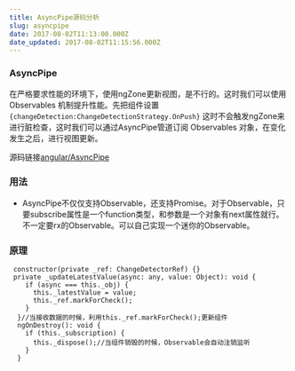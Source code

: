 ```yaml
---
title: AsyncPipe源码分析
slug: asyncpipe
date: 2017-08-02T11:13:00.000Z
date_updated: 2017-08-02T11:15:56.000Z
---
```


### AsyncPipe

在严格要求性能的环境下，使用ngZone更新视图，是不行的。这时我们可以使用 Observables 机制提升性能。先把组件设置` {changeDetection:ChangeDetectionStrategy.OnPush}` 这时不会触发ngZone来进行脏检查，这时我们可以通过AsyncPipe管道订阅 Observables 对象，在变化发生之后，进行视图更新。

源码链接[angular/AsyncPipe](https://github.com/angular/angular/blob/master/packages/common/src/pipes/async_pipe.ts)

### 用法

- AsyncPipe不仅仅支持Observable，还支持Promise。对于Observable，只要subscribe属性是一个function类型，和参数是一个对象有next属性就行。不一定要rx的Observable。可以自己实现一个迷你的Observable。

### 原理

     constructor(private _ref: ChangeDetectorRef) {}
     private _updateLatestValue(async: any, value: Object): void {
        if (async === this._obj) {
          this._latestValue = value;
          this._ref.markForCheck();
        }
      }//当接收数据的时候，利用this._ref.markForCheck();更新组件
      ngOnDestroy(): void {
        if (this._subscription) {
          this._dispose();//当组件销毁的时候，Observable会自动注销监听
        }
      }
    
